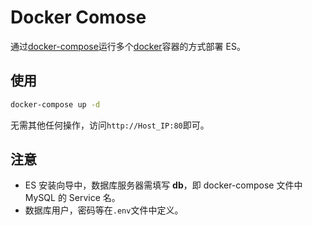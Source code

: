 # Docker Comose

通过[docker-compose](https://docs.docker.com/compose/)运行多个[docker](https://www.docker.com/)容器的方式部署 ES。

## 使用

```bash
docker-compose up -d
```

无需其他任何操作，访问`http://Host_IP:80`即可。

## 注意

- ES 安装向导中，数据库服务器需填写 **db**，即 docker-compose 文件中 MySQL 的 Service 名。
- 数据库用户，密码等在`.env`文件中定义。
